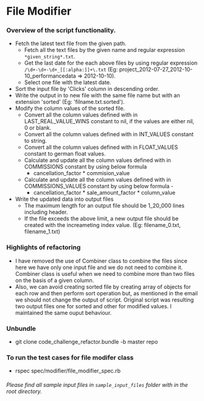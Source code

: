 # File Modifier

### Overview of the script functionality.

- Fetch the latest text file from the given path.
  - Fetch all the text files by the given name and regular expression `*given_string*.txt`.
  - Get the last date for the each above files by using regular expression `/\d+-\d+-\d+_[[:alpha:]]+\.txt` (Eg: project_2012-07-27_2012-10-10_performancedata => 2012-10-10).
  - Select one file with the latest date.
- Sort the input file by 'Clicks' column in descending order.
- Write the output in to new file with the same file name but with an extension 'sorted' (Eg: 'filname.txt.sorted').
- Modify the column values of the sorted file.
  - Convert all the column values defined with in LAST_REAL_VALUE_WINS constant to nil, if the values are either nil, 0 or blank.
  - Convert all the column values defined with in INT_VALUES constant to string.
  - Convert all the column values defined with in FLOAT_VALUES constant to german float values.
  - Calculate and update all the column values defined with in COMMISSIONS constant by using below formula 
    - cancellation_factor * commision_value
  - Calculate and update all the column values defined with in COMMISSIONS_VALUES constant by using below formula -
    - cancellation_factor * sale_amount_factor * column_value
- Write the updated data into output files
  - The maximum length for an output file should be 1_20_000 lines including header.
  - If the file exceeds the above limit, a new output file should be created with the increameting index value. (Eg: filename_0.txt, filename_1.txt)
  
### Highlights of refactoring
- I have removed the use of Combiner class to combine the files since here we have only one input file and we do not need to combine it. Combiner class is useful when we need to combine more than two files on the basis of a given column.
- Also, we can avoid creating sorted file by creating array of objects for each row and then perform sort operation but, as mentioned in the email we should not change the output of script. Original script was resulting two output files one for sorted and other for modified values. I maintained the same ouput behaviour.

### Unbundle 
- git clone code_challenge_refactor.bundle -b master repo

### To run the test cases for file modifer class
- rspec spec/modifier/file_modifier_spec.rb

###### Please find all sample input files in `sample_input_files` folder with in the root directory.
